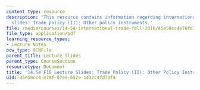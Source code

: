 ```yaml
---
content_type: resource
description: 'This resource contains information regarding international trade lecture
  slides: Trade policy (II): Other policy instruments.'
file: /media/courses/14-54-international-trade-fall-2016/45e50cc4e70fd7e965291432c4fd70f4_MIT14_54F16_Lecture_21.pdf
file_type: application/pdf
learning_resource_types:
- Lecture Notes
ocw_type: OCWFile
parent_title: Lecture Slides
parent_type: CourseSection
resourcetype: Document
title: '14.54 F16 Lecture Slides: Trade Policy (II): Other Policy Instruments'
uid: 45e50cc4-e70f-d7e9-6529-1432c4fd70f4
---
```

